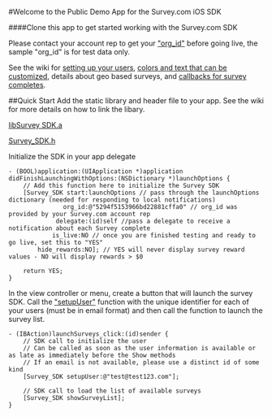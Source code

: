 #Welcome to the Public Demo App for the Survey.com iOS SDK

####Clone this app to get started working with the Survey.com SDK

Please contact your account rep to get your ["org_id"](wiki/Getting-an-org_id) before going live, the sample "org_id" is for test data only.

See the wiki for [setting up your users](wiki/Connecting-your-users), [colors and text that can be customized](wiki/Customization), details about geo based surveys, and [callbacks for survey completes](wiki/Implementing-callbacks-when-surveys-finish).

##Quick Start
Add the static library and header file to your app.  See the wiki for more details on how to link the libary.

[libSurvey SDK.a](https://github.com/Survey-Com/survey_sdk_publicdemo/blob/master/libSurvey%20SDK.a?raw=true)

[Survey_SDK.h](https://raw.github.com/Survey-Com/survey_sdk_publicdemo/master/Survey%20SDK%20Demo/Survey_SDK.h)

Initialize the SDK in your app delegate

	- (BOOL)application:(UIApplication *)application didFinishLaunchingWithOptions:(NSDictionary *)launchOptions {
    	// Add this function here to initialize the Survey SDK
    	[Survey_SDK start:launchOptions // pass through the launchOptions dictionary (needed for responding to local notifications)
        	       org_id:@"5294f5153966bd22881cffa0" // org_id was provided by your Survey.com account rep
            	 delegate:(id)self //pass a delegate to receive a notification about each Survey complete
              	is_live:NO // once you are finished testing and ready to go live, set this to "YES"
         	hide_rewards:NO]; // YES will never display survey reward values - NO will display rewards > $0
    
    	return YES;
	}

In the view controller or menu, create a button that will launch the survey SDK.  Call the ["setupUser"](wiki/Connecting-your-users) function with the unique identifier for each of your users (must be in email format) and then call the function to launch the survey list.

	- (IBAction)launchSurveys_click:(id)sender {
    	// SDK call to initialize the user
    	// Can be called as soon as the user information is available or as late as immediately before the Show methods
    	// If an email is not available, please use a distinct id of some kind
    	[Survey_SDK setupUser:@"test@test123.com"];
    
    	// SDK call to load the list of available surveys
    	[Survey_SDK showSurveyList];
	}